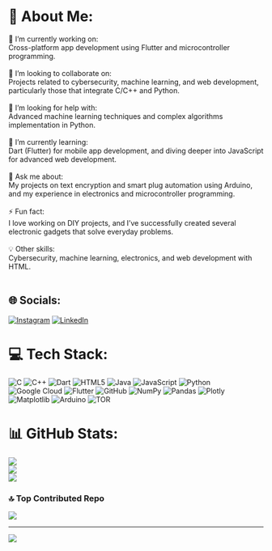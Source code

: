 # 💫 About Me:
🎯 I’m currently working on:<br>Cross-platform app development using Flutter and microcontroller programming.<br><br>🤝 I’m looking to collaborate on:<br>Projects related to cybersecurity, machine learning, and web development, particularly those that integrate C/C++ and Python.<br><br>🧠 I’m looking for help with:<br>Advanced machine learning techniques and complex algorithms implementation in Python.<br><br>🌱 I’m currently learning:<br>Dart (Flutter) for mobile app development, and diving deeper into JavaScript for advanced web development.<br><br>💬 Ask me about:<br>My projects on text encryption and smart plug automation using Arduino, and my experience in electronics and microcontroller programming.<br><br>⚡ Fun fact:<br>I love working on DIY projects, and I’ve successfully created several electronic gadgets that solve everyday problems.<br><br>💡 Other skills:<br>Cybersecurity, machine learning, electronics, and web development with HTML.<br><br>


## 🌐 Socials:
[![Instagram](https://img.shields.io/badge/Instagram-%23E4405F.svg?logo=Instagram&logoColor=white)](https://instagram.com/https://www.instagram.com/indifferent_engineer/?hl=en) [![LinkedIn](https://img.shields.io/badge/LinkedIn-%230077B5.svg?logo=linkedin&logoColor=white)](https://linkedin.com/in/https://www.instagram.com/indifferent_engineer/?hl=en) 

# 💻 Tech Stack:
![C](https://img.shields.io/badge/c-%2300599C.svg?style=for-the-badge&logo=c&logoColor=white) ![C++](https://img.shields.io/badge/c++-%2300599C.svg?style=for-the-badge&logo=c%2B%2B&logoColor=white) ![Dart](https://img.shields.io/badge/dart-%230175C2.svg?style=for-the-badge&logo=dart&logoColor=white) ![HTML5](https://img.shields.io/badge/html5-%23E34F26.svg?style=for-the-badge&logo=html5&logoColor=white) ![Java](https://img.shields.io/badge/java-%23ED8B00.svg?style=for-the-badge&logo=openjdk&logoColor=white) ![JavaScript](https://img.shields.io/badge/javascript-%23323330.svg?style=for-the-badge&logo=javascript&logoColor=%23F7DF1E) ![Python](https://img.shields.io/badge/python-3670A0?style=for-the-badge&logo=python&logoColor=ffdd54) ![Google Cloud](https://img.shields.io/badge/GoogleCloud-%234285F4.svg?style=for-the-badge&logo=google-cloud&logoColor=white) ![Flutter](https://img.shields.io/badge/Flutter-%2302569B.svg?style=for-the-badge&logo=Flutter&logoColor=white) ![GitHub](https://img.shields.io/badge/github-%23121011.svg?style=for-the-badge&logo=github&logoColor=white) ![NumPy](https://img.shields.io/badge/numpy-%23013243.svg?style=for-the-badge&logo=numpy&logoColor=white) ![Pandas](https://img.shields.io/badge/pandas-%23150458.svg?style=for-the-badge&logo=pandas&logoColor=white) ![Plotly](https://img.shields.io/badge/Plotly-%233F4F75.svg?style=for-the-badge&logo=plotly&logoColor=white) ![Matplotlib](https://img.shields.io/badge/Matplotlib-%23ffffff.svg?style=for-the-badge&logo=Matplotlib&logoColor=black) ![Arduino](https://img.shields.io/badge/-Arduino-00979D?style=for-the-badge&logo=Arduino&logoColor=white) ![TOR](https://img.shields.io/badge/tor-%237E4798.svg?style=for-the-badge&logo=tor-project&logoColor=white)
# 📊 GitHub Stats:
![](https://github-readme-stats.vercel.app/api?username=IndifferentEngineer&theme=dark&hide_border=false&include_all_commits=false&count_private=false)<br/>
![](https://github-readme-streak-stats.herokuapp.com/?user=IndifferentEngineer&theme=dark&hide_border=false)<br/>
![](https://github-readme-stats.vercel.app/api/top-langs/?username=IndifferentEngineer&theme=dark&hide_border=false&include_all_commits=false&count_private=false&layout=compact)

### 🔝 Top Contributed Repo
![](https://github-contributor-stats.vercel.app/api?username=IndifferentEngineer&limit=5&theme=dark&combine_all_yearly_contributions=true)

---
[![](https://visitcount.itsvg.in/api?id=IndifferentEngineer&icon=0&color=0)](https://visitcount.itsvg.in)

<!-- Proudly created with GPRM ( https://gprm.itsvg.in ) -->
